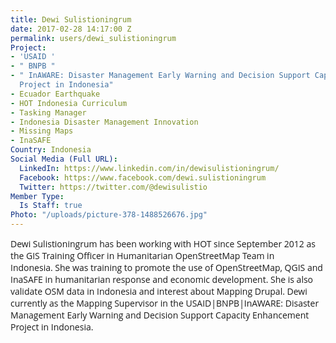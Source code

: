 ```yaml
---
title: Dewi Sulistioningrum
date: 2017-02-28 14:17:00 Z
permalink: users/dewi_sulistioningrum
Project:
- 'USAID '
- " BNPB "
- " InAWARE: Disaster Management Early Warning and Decision Support Capacity Enhancement
  Project in Indonesia"
- Ecuador Earthquake
- HOT Indonesia Curriculum
- Tasking Manager
- Indonesia Disaster Management Innovation
- Missing Maps
- InaSAFE
Country: Indonesia
Social Media (Full URL):
  LinkedIn: https://www.linkedin.com/in/dewisulistioningrum/
  Facebook: https://www.facebook.com/dewi.sulistioningrum
  Twitter: https://twitter.com/@dewisulistio
Member Type:
  Is Staff: true
Photo: "/uploads/picture-378-1488526676.jpg"
---
```


<p><span style="font-family: 'Open Sans', Arial, sans-serif; font-size: 14px; font-style: normal; font-variant-ligatures: normal; font-variant-caps: normal; font-weight: normal;">Dewi Sulistioningrum has been working with HOT since September 2012 as the GIS Training Officer in Humanitarian OpenStreetMap Team in Indonesia.&nbsp;She was training&nbsp;to promote the use of OpenStreetMap, QGIS and InaSAFE in humanitarian response and economic development. She is also validate OSM data in Indonesia and interest about Mapping Drupal. Dewi currently as the Mapping Supervisor in the&nbsp;</span><span style="font-family: 'Open Sans', Arial, sans-serif; font-size: 14px; font-style: normal; font-variant-ligatures: normal; font-variant-caps: normal; font-weight: normal;">USAID|BNPB|InAWARE: Disaster Management Early Warning and Decision Support Capacity Enhancement Project in Indonesia.</span></p>
